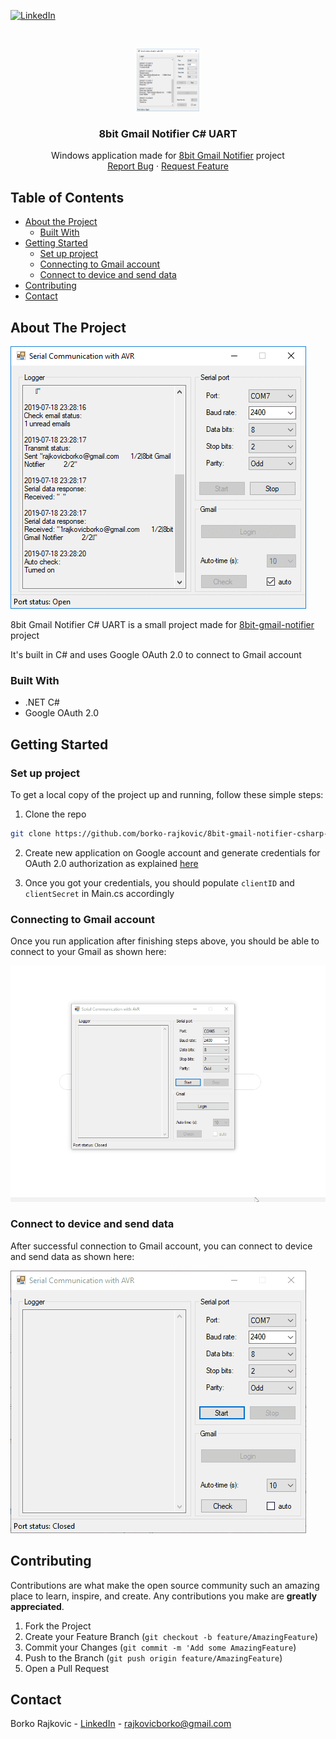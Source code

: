 [![LinkedIn][linkedin-shield]][linkedin-url]

<!-- PROJECT LOGO -->
<br />
<p align="center">
  <a href="https://github.com/borko-rajkovic/8bit-gmail-notifier-csharp-uart">
    <img src="./screenshot.gif" alt="Logo" width="100" height="100">
  </a>

  <h3 align="center">8bit Gmail Notifier C# UART</h3>

  <p align="center">
    Windows application made for 
    <a align="center" href="https://github.com/borko-rajkovic/8bit-gmail-notifier">8bit Gmail Notifier</a> project
    <br />
    <a href="https://github.com/borko-rajkovic/8bit-gmail-notifier-csharp-uart/issues">Report Bug</a>
    ·
    <a href="https://github.com/borko-rajkovic/8bit-gmail-notifier-csharp-uart/issues">Request Feature</a>
  </p>
</p>

<!-- TABLE OF CONTENTS -->

## Table of Contents

- [About the Project](#about-the-project)
  - [Built With](#built-with)
- [Getting Started](#getting-started)
  - [Set up project](#set-up-project)
  - [Connecting to Gmail account](#connecting-to-gmail-account)
  - [Connect to device and send data](#connect-to-device-and-send-data)
- [Contributing](#contributing)
- [Contact](#contact)

<!-- ABOUT THE PROJECT -->

## About The Project

[![8bit-gmail-notifier-csharp-uart][product-screenshot]](https://github.com/borko-rajkovic/8bit-gmail-notifier-csharp-uart)

8bit Gmail Notifier C# UART is a small project made for [8bit-gmail-notifier](https://github.com/borko-rajkovic/8bit-gmail-notifier) project

It's built in C# and uses Google OAuth 2.0 to connect to Gmail account


### Built With

- .NET C#
- Google OAuth 2.0

<!-- GETTING STARTED -->

## Getting Started

### Set up project

To get a local copy of the project up and running, follow these simple steps:

1. Clone the repo

```sh
git clone https://github.com/borko-rajkovic/8bit-gmail-notifier-csharp-uart
```

2. Create new application on Google account and generate credentials for OAuth 2.0 authorization as explained [here](https://developers.google.com/identity/protocols/OAuth2InstalledApp#creatingcred)

3. Once you got your credentials, you should populate `clientID` and `clientSecret` in Main.cs accordingly

### Connecting to Gmail account

Once you run application after finishing steps above, you should be able to connect to your Gmail as shown here:

![Login to Gmail](login-to-gmail.gif)

### Connect to device and send data

After successful connection to Gmail account, you can connect to device and send data as shown here:

![Send data to device](send-to-device.gif)


<!-- CONTRIBUTING -->

## Contributing

Contributions are what make the open source community such an amazing place to learn, inspire, and create. Any contributions you make are **greatly appreciated**.

1. Fork the Project
2. Create your Feature Branch (`git checkout -b feature/AmazingFeature`)
3. Commit your Changes (`git commit -m 'Add some AmazingFeature`)
4. Push to the Branch (`git push origin feature/AmazingFeature`)
5. Open a Pull Request

<!-- CONTACT -->

## Contact

Borko Rajkovic - [LinkedIn](https://linkedin.com/in/borko-rajkovic) - rajkovicborko@gmail.com

<!-- MARKDOWN LINKS & IMAGES -->

[linkedin-shield]: https://img.shields.io/badge/-LinkedIn-black.svg?style=flat-square&logo=linkedin&colorB=555
[linkedin-url]: https://linkedin.com/in/borko-rajkovic/
[product-screenshot]: ./screenshot.gif
